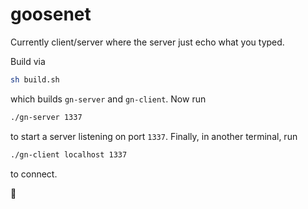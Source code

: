 # goosenet

Currently client/server where the server just echo what you typed.

Build via
```bash
sh build.sh
```
which builds `gn-server` and `gn-client`. Now run
```bash
./gn-server 1337
```
to start a server listening on port `1337`. Finally, in another terminal, run
```bash
./gn-client localhost 1337
```
to connect.

:goose:
